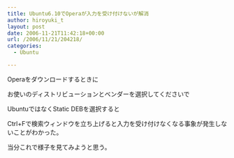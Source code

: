 ```yaml
---
title: Ubuntu6.10でOperaが入力を受け付けないが解消
author: hiroyuki_t
layout: post
date: 2006-11-21T11:42:18+00:00
url: /2006/11/21/204218/
categories:
  - Ubuntu

---
```

<div class="section">
  <p>
    Operaをダウンロードするときに
  </p>
  
  <p>
    お使いのディストリビューションとベンダーを選択してくださいで
  </p>
  
  <p>
    UbuntuではなくStatic DEBを選択すると
  </p>
  
  <p>
    Ctrl+Fで検索ウィンドウを立ち上げると入力を受け付けなくなる事象が発生しないことがわかった。
  </p>
  
  <p>
    当分これで様子を見てみようと思う。
  </p>
</div>